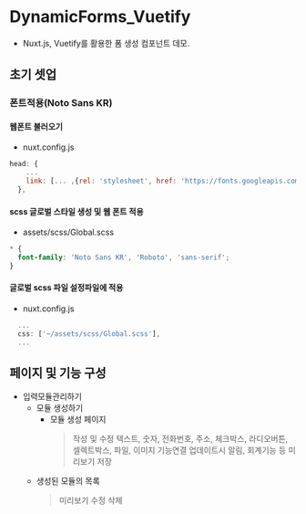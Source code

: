 # DynamicForms_Vuetify
- Nuxt.js, Vuetify를 활용한 폼 생성 컴포넌트 데모.

## 초기 셋업
### 폰트적용(Noto Sans KR)
#### 웹폰트 불러오기
- nuxt.config.js
```js
head: {
    ...
    link: [... ,{rel: 'stylesheet', href: 'https://fonts.googleapis.com/css2?family=Noto+Sans+KR:wght@300;400;500;700&display=swap'}],
  },
```

#### scss 글로벌 스타일 생성 및 웹 폰트 적용
- assets/scss/Global.scss
```css
* {
  font-family: 'Noto Sans KR', 'Roboto', 'sans-serif';
}
```

#### 글로벌 scss 파일 설정파일에 적용
- nuxt.config.js
```js
  ...
  css: ['~/assets/scss/Global.scss'],
  ...
```

## 페이지 및 기능 구성
- 입력모듈관리하기
  - 모듈 생성하기
    - 모듈 생성 페이지
      > 작성 및 수정
        > 텍스트, 숫자, 전화번호, 주소, 체크박스, 라디오버튼, 셀렉트박스, 파일, 이미지
      > 기능연결
        > 업데이트시 알림, 회계기능 등
      > 미리보기
      > 저장
  - 생성된 모듈의 목록
    > 미리보기
    > 수정
    > 삭제
